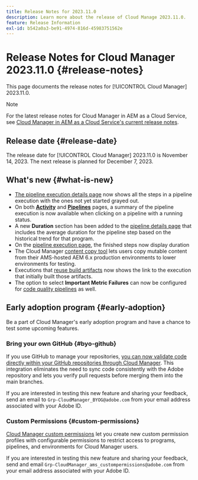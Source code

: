 ```yaml
---
title: Release Notes for 2023.11.0
description: Learn more about the release of Cloud Manage 2023.11.0.
feature: Release Information
exl-id: b542a0a3-be91-4974-816d-45983751562e
---
```

# Release Notes for Cloud Manager 2023.11.0 {#release-notes}

This page documents the release notes for [!UICONTROL Cloud Manager] 2023.11.0.

>[!NOTE]
>
>For the latest release notes for Cloud Manager in AEM as a Cloud Service, see [Cloud Manager in AEM as a Cloud Service's current release notes](https://experienceleague.adobe.com/en/docs/experience-manager-cloud-service/content/release-notes/cloud-manager/current).

## Release date {#release-date}

The release date for [!UICONTROL Cloud Manager] 2023.11.0 is November 14, 2023. The next release is planned for December 7, 2023.

## What's new {#what-is-new}

* [The pipeline execution details page](/help/using/managing-pipelines.md#view-details) now shows all the steps in a pipeline execution with the ones not yet started grayed out.
* On both **[Activity](/help/using/managing-pipelines.md#activity)** and **[Pipelines](/help/using/managing-pipelines.md#pipelines)** pages, a summary of the pipeline execution is now available when clicking on a pipeline with a running status.
* A new **Duration** section has been added to the [pipeline details page](/help/using/managing-pipelines.md#view-details) that includes the average duration for the pipeline step based on the historical trend for that program.
* On the [pipeline execution page](/help/using/managing-pipelines.md#activity-window), the finished steps now display duration
* The Cloud Manager [content copy tool](/help/using/content-copy.md) lets users copy mutable content from their AMS-hosted AEM 6.x production environments to lower environments for testing.
* Executions that [reuse build artifacts](/help/getting-started/project-setup.md#build-artifact-reuse) now shows the link to the execution that initially built those artifacts. 
* The option to select **Important Metric Failures** can now be configured for [code quality pipelines](/help/using/non-production-pipelines.md) as well.

## Early adoption program {#early-adoption}

Be a part of Cloud Manager's early adoption program and have a chance to test some upcoming features.

### Bring your own GitHub {#byo-github}

If you use GitHub to manage your repositories, [you can now validate code directly within your GitHub repositories through Cloud Manager](/help/managing-code/private-repositories.md). This integration eliminates the need to sync code consistently with the Adobe repository and lets you verify pull requests before merging them into the main branches.

If you are interested in testing this new feature and sharing your feedback, send an email to `Grp-CloudManager_BYOG@adobe.com` from your email address associated with your Adobe ID.

### Custom Permissions {#custom-permissions}

[Cloud Manager custom permissions](/help/using/custom-permissions.md) let you create new custom permission profiles with configurable permissions to restrict access to programs, pipelines, and environments for Cloud Manager users.

If you are interested in testing this new feature and sharing your feedback, send and email `Grp-CloudManager_ams_custompermissions@adobe.com` from your email address associated with your Adobe ID.
